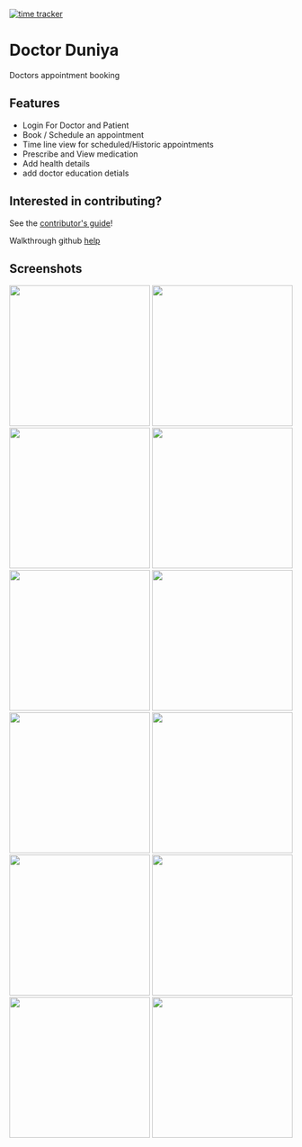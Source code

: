 [![time tracker](https://wakatime.com/badge/github/Amitpatil215/Doctor-Duniya.svg)](https://wakatime.com/badge/github/Amitpatil215/Doctor-Duniya)

# Doctor Duniya

Doctors appointment booking

## Features
- Login For Doctor and Patient
- Book / Schedule an appointment
- Time line view for scheduled/Historic appointments
- Prescribe and View medication
- Add health details
- add doctor education detials

## Interested in contributing?

See the [contributor's guide](CONTRIBUTING.md)!

Walkthrough github [help](git_help.md)

## Screenshots

<img src="https://user-images.githubusercontent.com/54329870/93977093-9d598480-fd97-11ea-9f06-923dfde3778e.png" width=250> <img src="https://user-images.githubusercontent.com/54329870/93977099-9fbbde80-fd97-11ea-8dc2-497077741356.png" width=250> <img src="https://user-images.githubusercontent.com/54329870/93977103-a0ed0b80-fd97-11ea-80df-7b003b61917a.png" width=250> <img src="https://user-images.githubusercontent.com/54329870/93977105-a21e3880-fd97-11ea-808f-9f8f41507216.png" width=250> <img src="https://user-images.githubusercontent.com/54329870/93977109-a34f6580-fd97-11ea-91ac-917bb6da3e79.png" width=250> <img src="https://user-images.githubusercontent.com/54329870/93977111-a3e7fc00-fd97-11ea-9897-31a3177e001b.png" width=250>  <img src="https://user-images.githubusercontent.com/54329870/93977118-a6e2ec80-fd97-11ea-84fc-2b963f01fdc2.png" width=250> <img src="https://user-images.githubusercontent.com/54329870/93977138-ac403700-fd97-11ea-98a4-8698722fdc29.png" width=250> <img src="https://user-images.githubusercontent.com/54329870/93977146-b06c5480-fd97-11ea-895e-8bdf7f8f9ec6.png" width=250>  <img src="https://user-images.githubusercontent.com/54329870/93977155-b2ceae80-fd97-11ea-91db-54748fbb0980.png" width=250> <img src="https://user-images.githubusercontent.com/54329870/93977159-b5310880-fd97-11ea-9d49-ae36f652b0d0.png" width=250> <img src="https://user-images.githubusercontent.com/54329870/93977164-b6facc00-fd97-11ea-9c7c-40aa9cf9c5ba.png" width=250> 
